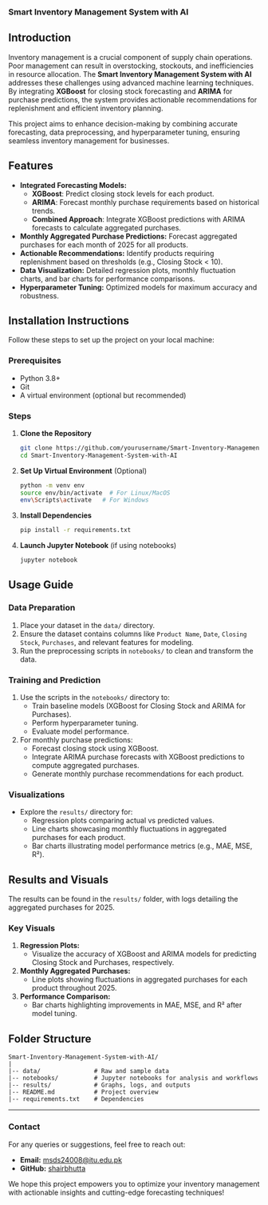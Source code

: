 
### Smart Inventory Management System with AI

## Introduction

Inventory management is a crucial component of supply chain operations. Poor management can result in overstocking, stockouts, and inefficiencies in resource allocation. The **Smart Inventory Management System with AI** addresses these challenges using advanced machine learning techniques. By integrating **XGBoost** for closing stock forecasting and **ARIMA** for purchase predictions, the system provides actionable recommendations for replenishment and efficient inventory planning.

This project aims to enhance decision-making by combining accurate forecasting, data preprocessing, and hyperparameter tuning, ensuring seamless inventory management for businesses.

## Features

- **Integrated Forecasting Models:**
  - **XGBoost**: Predict closing stock levels for each product.
  - **ARIMA**: Forecast monthly purchase requirements based on historical trends.
  - **Combined Approach**: Integrate XGBoost predictions with ARIMA forecasts to calculate aggregated purchases.
- **Monthly Aggregated Purchase Predictions:** Forecast aggregated purchases for each month of 2025 for all products.
- **Actionable Recommendations:** Identify products requiring replenishment based on thresholds (e.g., Closing Stock < 10).
- **Data Visualization:** Detailed regression plots, monthly fluctuation charts, and bar charts for performance comparisons.
- **Hyperparameter Tuning:** Optimized models for maximum accuracy and robustness.

## Installation Instructions

Follow these steps to set up the project on your local machine:

### Prerequisites

- Python 3.8+
- Git
- A virtual environment (optional but recommended)

### Steps

1. **Clone the Repository**
   ```bash
   git clone https://github.com/yourusername/Smart-Inventory-Management-System-with-AI.git
   cd Smart-Inventory-Management-System-with-AI
   ```

2. **Set Up Virtual Environment** (Optional)
   ```bash
   python -m venv env
   source env/bin/activate  # For Linux/MacOS
   env\Scripts\activate   # For Windows
   ```

3. **Install Dependencies**
   ```bash
   pip install -r requirements.txt
   ```

4. **Launch Jupyter Notebook** (if using notebooks)
   ```bash
   jupyter notebook
   ```

## Usage Guide

### Data Preparation

1. Place your dataset in the `data/` directory.
2. Ensure the dataset contains columns like `Product Name`, `Date`, `Closing Stock`, `Purchases`, and relevant features for modeling.
3. Run the preprocessing scripts in `notebooks/` to clean and transform the data.

### Training and Prediction

1. Use the scripts in the `notebooks/` directory to:
   - Train baseline models (XGBoost for Closing Stock and ARIMA for Purchases).
   - Perform hyperparameter tuning.
   - Evaluate model performance.
2. For monthly purchase predictions:
   - Forecast closing stock using XGBoost.
   - Integrate ARIMA purchase forecasts with XGBoost predictions to compute aggregated purchases.
   - Generate monthly purchase recommendations for each product.

### Visualizations

- Explore the `results/` directory for:
  - Regression plots comparing actual vs predicted values.
  - Line charts showcasing monthly fluctuations in aggregated purchases for each product.
  - Bar charts illustrating model performance metrics (e.g., MAE, MSE, R²).

## Results and Visuals

The results can be found in the `results/` folder, with logs detailing the aggregated purchases for 2025.

### Key Visuals

1. **Regression Plots:**
   - Visualize the accuracy of XGBoost and ARIMA models for predicting Closing Stock and Purchases, respectively.
2. **Monthly Aggregated Purchases:**
   - Line plots showing fluctuations in aggregated purchases for each product throughout 2025.
3. **Performance Comparison:**
   - Bar charts highlighting improvements in MAE, MSE, and R² after model tuning.

## Folder Structure

```
Smart-Inventory-Management-System-with-AI/
|
|-- data/               # Raw and sample data
|-- notebooks/          # Jupyter notebooks for analysis and workflows
|-- results/            # Graphs, logs, and outputs
|-- README.md           # Project overview
|-- requirements.txt    # Dependencies
```

---

### Contact
For any queries or suggestions, feel free to reach out:
- **Email:** msds24008@itu.edu.pk
- **GitHub:** [shairbhutta](https://github.com/shairbhutta)

We hope this project empowers you to optimize your inventory management with actionable insights and cutting-edge forecasting techniques!
``` 
